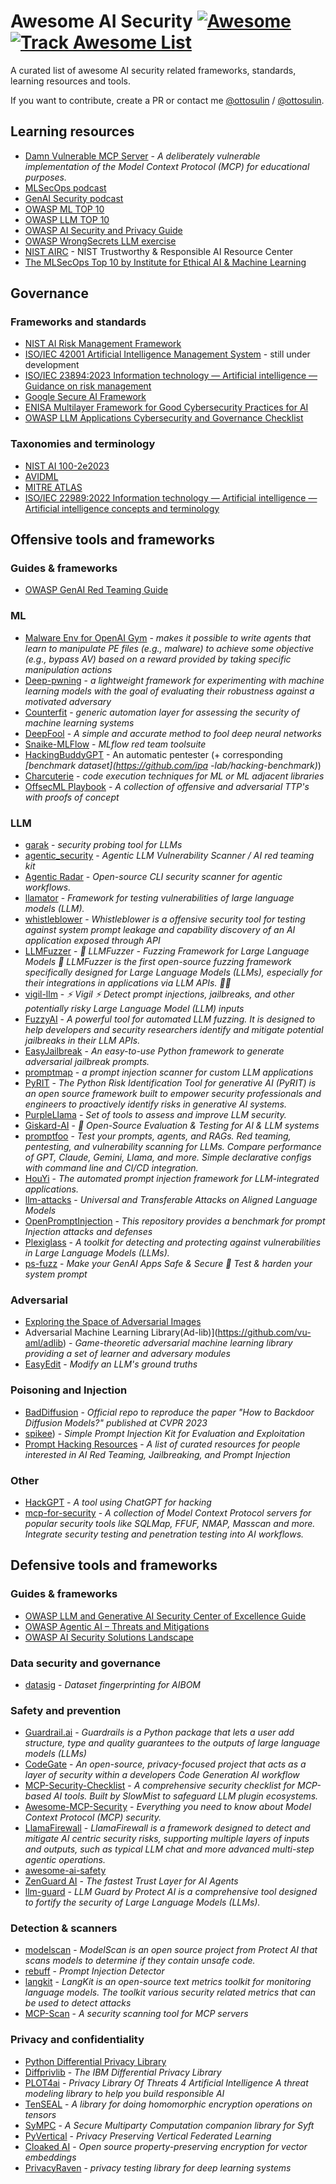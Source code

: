 # Awesome AI Security [![Awesome](https://cdn.rawgit.com/sindresorhus/awesome/d7305f38d29fed78fa85652e3a63e154dd8e8829/media/badge.svg)](https://github.com/sindresorhus/awesome) [![Track Awesome List](https://www.trackawesomelist.com/badge.svg)](https://www.trackawesomelist.com/ottosulin/awesome-ai-security)

A curated list of awesome AI security related frameworks, standards, learning resources and tools.

If you want to contribute, create a PR or contact me [@ottosulin](https://twitter.com/ottosulin) / [@ottosulin](https://mastodon.social/@ottosulin).

## Learning resources
* [Damn Vulnerable MCP Server](https://github.com/harishsg993010/damn-vulnerable-MCP-server) - _A deliberately vulnerable implementation of the Model Context Protocol (MCP) for educational purposes._
* [MLSecOps podcast](https://mlsecops.com/podcast)
* [GenAI Security podcast](https://podcasts.apple.com/ph/podcast/the-genai-security-podcast/id1782916580)
* [OWASP ML TOP 10](https://owasp.org/www-project-machine-learning-security-top-10/)
* [OWASP LLM TOP 10](https://owasp.org/www-project-top-10-for-large-language-model-applications/)
* [OWASP AI Security and Privacy Guide](https://owasp.org/www-project-ai-security-and-privacy-guide/)
* [OWASP WrongSecrets LLM exercise](https://wrongsecrets.herokuapp.com/challenge/32)
* [NIST AIRC](https://airc.nist.gov/Home) - NIST Trustworthy & Responsible AI Resource Center
* [The MLSecOps Top 10 by Institute for Ethical AI & Machine Learning](https://ethical.institute/security.html)

## Governance

### Frameworks and standards
* [NIST AI Risk Management Framework](https://airc.nist.gov/AI_RMF_Knowledge_Base/AI_RMF)
* [ISO/IEC 42001 Artificial Intelligence Management System](https://www.iso.org/standard/81230.html) - still under development
* [ISO/IEC 23894:2023 Information technology — Artificial intelligence — Guidance on risk management](https://www.iso.org/standard/77304.html)
* [Google Secure AI Framework](https://blog.google/technology/safety-security/introducing-googles-secure-ai-framework/)
* [ENISA Multilayer Framework for Good Cybersecurity Practices for AI](https://www.enisa.europa.eu/publications/multilayer-framework-for-good-cybersecurity-practices-for-ai)
* [OWASP LLM Applications Cybersecurity and Governance Checklist](https://genai.owasp.org/resource/llm-applications-cybersecurity-and-governance-checklist-english/)

### Taxonomies and terminology
* [NIST AI 100-2e2023](https://csrc.nist.gov/publications/detail/white-paper/2023/03/08/adversarial-machine-learning-taxonomy-and-terminology/draft)
* [AVIDML](https://avidml.org/taxonomy/)
* [MITRE ATLAS](https://atlas.mitre.org/)
* [ISO/IEC 22989:2022 Information technology — Artificial intelligence — Artificial intelligence concepts and terminology](https://www.iso.org/standard/74296.html)

## Offensive tools and frameworks

### Guides & frameworks
* [OWASP GenAI Red Teaming Guide](https://genai.owasp.org/initiatives/#ai-redteaming)

### ML
* [Malware Env for OpenAI Gym](https://github.com/endgameinc/gym-malware) - _makes it possible to write agents that learn to manipulate PE files (e.g., malware) to achieve some objective (e.g., bypass AV) based on a reward provided by taking specific manipulation actions_
* [Deep-pwning](https://github.com/cchio/deep-pwning) - _a lightweight framework for experimenting with machine learning models with the goal of evaluating their robustness against a motivated adversary_
* [Counterfit](https://github.com/Azure/counterfit) - _generic automation layer for assessing the security of machine learning systems_
* [DeepFool](https://github.com/lts4/deepfool) - _A simple and accurate method to fool deep neural networks_
* [Snaike-MLFlow](https://github.com/protectai/Snaike-MLflow) - _MLflow red team toolsuite_
* [HackingBuddyGPT](https://github.com/ipa-lab/hackingBuddyGPT.) - An automatic pentester (+ corresponding *[benchmark dataset](https://github.com/ipa
-lab/hacking-benchmark)*)
* [Charcuterie](https://github.com/moohax/Charcuterie) - _code execution techniques for ML or ML adjacent libraries_
* [OffsecML Playbook](https://wiki.offsecml.com) - _A collection of offensive and adversarial TTP's with proofs of concept_

### LLM
* [garak](https://github.com/leondz/garak/) - _security probing tool for LLMs_
* [agentic_security](https://github.com/msoedov/agentic_security/) - _Agentic LLM Vulnerability Scanner / AI red teaming kit_
* [Agentic Radar](https://github.com/splx-ai/agentic-radar) - _Open-source CLI security scanner for agentic workflows._
* [llamator](https://github.com/LLAMATOR-Core/llamator) - _Framework for testing vulnerabilities of large language models (LLM)._
* [whistleblower](https://github.com/Repello-AI/whistleblower) - _Whistleblower is a offensive security tool for testing against system prompt leakage and capability discovery of an AI application exposed through API_
* [LLMFuzzer](https://github.com/mnns/LLMFuzzer) - _🧠 LLMFuzzer - Fuzzing Framework for Large Language Models 🧠 LLMFuzzer is the first open-source fuzzing framework specifically designed for Large Language Models (LLMs), especially for their integrations in applications via LLM APIs. 🚀💥_
* [vigil-llm](https://github.com/deadbits/vigil-llm) - _⚡ Vigil ⚡ Detect prompt injections, jailbreaks, and other potentially risky Large Language Model (LLM) inputs_
* [FuzzyAI](https://github.com/cyberark/FuzzyAI) - _A powerful tool for automated LLM fuzzing. It is designed to help developers and security researchers identify and mitigate potential jailbreaks in their LLM APIs._
* [EasyJailbreak](https://github.com/EasyJailbreak/EasyJailbreak) - _An easy-to-use Python framework to generate adversarial jailbreak prompts._
* [promptmap](https://github.com/utkusen/promptmap) - _a prompt injection scanner for custom LLM applications_
* [PyRIT](https://github.com/Azure/PyRIT) - _The Python Risk Identification Tool for generative AI (PyRIT) is an open source framework built to empower security professionals and engineers to proactively identify risks in generative AI systems._
* [PurpleLlama](https://github.com/meta-llama/PurpleLlama) - _Set of tools to assess and improve LLM security._
* [Giskard-AI](https://github.com/Giskard-AI/giskard) - _🐢 Open-Source Evaluation & Testing for AI & LLM systems_
* [promptfoo](https://github.com/promptfoo/promptfoo) - _Test your prompts, agents, and RAGs. Red teaming, pentesting, and vulnerability scanning for LLMs. Compare performance of GPT, Claude, Gemini, Llama, and more. Simple declarative configs with command line and CI/CD integration._
* [HouYi](https://github.com/LLMSecurity/HouYi) - _The automated prompt injection framework for LLM-integrated applications._
* [llm-attacks](https://github.com/llm-attacks/llm-attacks) - _Universal and Transferable Attacks on Aligned Language Models_
* [OpenPromptInjection](https://github.com/liu00222/Open-Prompt-Injection) - _This repository provides a benchmark for prompt Injection attacks and defenses_
* [Plexiglass](https://github.com/safellama/plexiglass) - _A toolkit for detecting and protecting against vulnerabilities in Large Language Models (LLMs)._
* [ps-fuzz](https://github.com/prompt-security/ps-fuzz) - _Make your GenAI Apps Safe & Secure 🚀 Test & harden your system prompt_

### Adversarial
* [Exploring the Space of Adversarial Images](https://github.com/tabacof/adversarial)
* Adversarial Machine Learning Library(Ad-lib)](https://github.com/vu-aml/adlib) - _Game-theoretic adversarial machine learning library providing a set of learner and adversary modules_
* [EasyEdit](https://github.com/zjunlp/EasyEdit) - _Modify an LLM's ground truths_ 

### Poisoning and Injection
* [BadDiffusion](https://github.com/IBM/BadDiffusion) - _Official repo to reproduce the paper "How to Backdoor Diffusion Models?" published at CVPR 2023_
* [spikee](https://github.com/WithSecureLabs/spikee)) - _Simple Prompt Injection Kit for Evaluation and Exploitation_
* [Prompt Hacking Resources](https://github.com/PromptLabs/Prompt-Hacking-Resources) - _A list of curated resources for people interested in AI Red Teaming, Jailbreaking, and Prompt Injection_

### Other
* [HackGPT](https://github.com/NoDataFound/hackGPT) - _A tool using ChatGPT for hacking_
* [mcp-for-security](https://github.com/cyproxio/mcp-for-security) - _A collection of Model Context Protocol servers for popular security tools like SQLMap, FFUF, NMAP, Masscan and more. Integrate security testing and penetration testing into AI workflows._


## Defensive tools and frameworks

### Guides & frameworks
* [OWASP LLM and Generative AI Security Center of Excellence Guide](https://genai.owasp.org/resource/llm-and-generative-ai-security-center-of-excellence-guide/)
* [OWASP Agentic AI – Threats and Mitigations](https://genai.owasp.org/resource/agentic-ai-threats-and-mitigations/)
* [OWASP AI Security Solutions Landscape](https://genai.owasp.org/ai-security-solutions-landscape/)

### Data security and governance
* [datasig](https://github.com/trailofbits/datasig) - _Dataset fingerprinting for AIBOM_ 

### Safety and prevention
* [Guardrail.ai](https://shreyar.github.io/guardrails/) - _Guardrails is a Python package that lets a user add structure, type and quality guarantees to the outputs of large language models (LLMs)_
* [CodeGate](https://codegate.ai) - _An open-source, privacy-focused project that acts as a layer of security within a developers Code Generation AI workflow_
* [MCP-Security-Checklist](https://github.com/slowmist/MCP-Security-Checklist) - _A comprehensive security checklist for MCP-based AI tools. Built by SlowMist to safeguard LLM plugin ecosystems._
* [Awesome-MCP-Security](https://github.com/Puliczek/awesome-mcp-security) - _Everything you need to know about Model Context Protocol (MCP) security._
* [LlamaFirewall](https://github.com/meta-llama/PurpleLlama/tree/main/LlamaFirewall) - _LlamaFirewall is a framework designed to detect and mitigate AI centric security risks, supporting multiple layers of inputs and outputs, such as typical LLM chat and more advanced multi-step agentic operations._
* [awesome-ai-safety](https://github.com/hari-sikchi/awesome-ai-safety)
* [ZenGuard AI](https://github.com/ZenGuard-AI/fast-llm-security-guardrails) - _The fastest Trust Layer for AI Agents_
* [llm-guard](https://github.com/protectai/llm-guard) - _LLM Guard by Protect AI is a comprehensive tool designed to fortify the security of Large Language Models (LLMs)._

### Detection & scanners
* [modelscan](https://github.com/protectai/modelscan) - _ModelScan is an open source project from Protect AI that scans models to determine if they contain unsafe code._
* [rebuff](https://github.com/woop/rebuff) - _Prompt Injection Detector_
* [langkit](https://github.com/whylabs/langkit) - _LangKit is an open-source text metrics toolkit for monitoring language models. The toolkit various security related metrics that can be used to detect attacks_
* [MCP-Scan](https://github.com/invariantlabs-ai/mcp-scan) - _A security scanning tool for MCP servers_

### Privacy and confidentiality
* [Python Differential Privacy Library](https://github.com/OpenMined/PyDP)
* [Diffprivlib](https://github.com/IBM/differential-privacy-library) - _The IBM Differential Privacy Library_
* [PLOT4ai](https://plot4.ai/) - _Privacy Library Of Threats 4 Artificial Intelligence A threat modeling library to help you build responsible AI_
* [TenSEAL](https://github.com/OpenMined/TenSEAL) - _A library for doing homomorphic encryption operations on tensors_
* [SyMPC](https://github.com/OpenMined/SyMPC) - _A Secure Multiparty Computation companion library for Syft_
* [PyVertical](https://github.com/OpenMined/PyVertical) - _Privacy Preserving Vertical Federated Learning_
* [Cloaked AI](https://ironcorelabs.com/products/cloaked-ai/) - _Open source property-preserving encryption for vector embeddings_
* [PrivacyRaven](https://github.com/trailofbits/PrivacyRaven) - _privacy testing library for deep learning systems_

